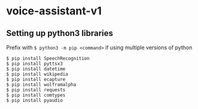 # voice-assistant-v1

## Setting up python3 libraries

Prefix with `$ python3 -m pip <command>` if using multiple versions of python

```
$ pip install SpeechRecognition
$ pip install pyttsx3
$ pip install datetime
$ pip install wikipedia
$ pip install ecapture
$ pip install wolframalpha
$ pip install requests
$ pip install comtypes
$ pip install pyaudio
```
